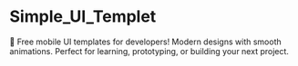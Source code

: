 # Simple_UI_Templet
💎 Free mobile UI templates for developers! Modern designs with smooth animations. Perfect for learning, prototyping, or building your next project.

